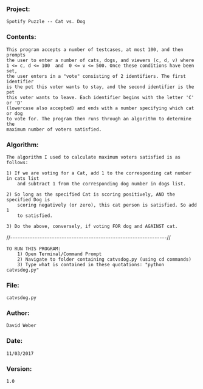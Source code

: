 ### Project:	
	Spotify Puzzle -- Cat vs. Dog

### Contents:   
	This program accepts a number of testcases, at most 100, and then prompts
	the user to enter a number of cats, dogs, and viewers (c, d, v) where 
	1 <= c, d <= 100  and  0 <= v <= 500. Once these conditions have been set,
	the user enters in a "vote" consisting of 2 identifiers. The first identifier
	is the pet this voter wants to stay, and the second identifier is the pet
	this voter wants to leave. Each identifier begins with the letter 'C' or 'D' 
	(lowercase also accepted) and ends with a number specifying which cat or dog 
	to vote for. The program then runs through an algorithm to determine the
	maximum number of voters satisfied.

### Algorithm:
	The algorithm I used to calculate maximum voters satisfied is as follows:

	1) If we are voting for a Cat, add 1 to the corresponding cat number in cats list
		and subtract 1 from the corresponding dog number in dogs list. 

	2) So long as the specified Cat is scoring positively, AND the specified Dog is 
		scoring negatively (or zero), this cat person is satisfied. So add 1 
		to satisfied.

	3) Do the above, conversely, if voting FOR dog and AGAINST cat.


//----------------------------------------------------------------//

	TO RUN THIS PROGRAM:
		1) Open Terminal/Command Prompt
		2) Navigate to folder containing catvsdog.py (using cd commands)
		3) Type what is contained in these quotations: "python catvsdog.py"
		
### File:       
	catvsdog.py
### Author:     
	David Weber
### Date:       
	11/03/2017
### Version:    
	1.0


 


